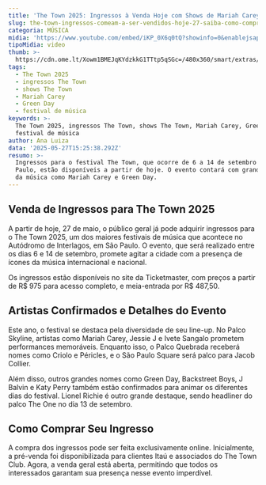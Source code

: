 ```yaml
---
title: 'The Town 2025: Ingressos à Venda Hoje com Shows de Mariah Carey e Green Day'
slug: the-town-ingressos-comeam-a-ser-vendidos-hoje-27-saiba-como-comprar
categoria: MÚSICA
midia: 'https://www.youtube.com/embed/iKP_0X6q0tQ?showinfo=0&enablejsapi=1'
tipoMidia: video
thumb: >-
  https://cdn.ome.lt/Xowm1BMEJqKYdzkkG1TTtp5qSGc=/480x360/smart/extras/conteudos/omelete_THUMB_-_2025-05-27T112519.868.png
tags:
  - The Town 2025
  - ingressos The Town
  - shows The Town
  - Mariah Carey
  - Green Day
  - festival de música
keywords: >-
  The Town 2025, ingressos The Town, shows The Town, Mariah Carey, Green Day,
  festival de música
author: Ana Luiza
data: '2025-05-27T15:25:38.292Z'
resumo: >-
  Ingressos para o festival The Town, que ocorre de 6 a 14 de setembro em São
  Paulo, estão disponíveis a partir de hoje. O evento contará com grandes nomes
  da música como Mariah Carey e Green Day.
---
```


## Venda de Ingressos para The Town 2025

A partir de hoje, 27 de maio, o público geral já pode adquirir ingressos para o The Town 2025, um dos maiores festivais de música que acontece no Autódromo de Interlagos, em São Paulo. O evento, que será realizado entre os dias 6 e 14 de setembro, promete agitar a cidade com a presença de ícones da música internacional e nacional.

Os ingressos estão disponíveis no site da Ticketmaster, com preços a partir de R$ 975 para acesso completo, e meia-entrada por R$ 487,50.

## Artistas Confirmados e Detalhes do Evento

Este ano, o festival se destaca pela diversidade de seu line-up. No Palco Skyline, artistas como Mariah Carey, Jessie J e Ivete Sangalo prometem performances memoráveis. Enquanto isso, o Palco Quebrada receberá nomes como Criolo e Péricles, e o São Paulo Square será palco para Jacob Collier.

Além disso, outros grandes nomes como Green Day, Backstreet Boys, J Balvin e Katy Perry também estão confirmados para animar os diferentes dias do festival. Lionel Richie é outro grande destaque, sendo headliner do palco The One no dia 13 de setembro.

## Como Comprar Seu Ingresso

A compra dos ingressos pode ser feita exclusivamente online. Inicialmente, a pré-venda foi disponibilizada para clientes Itaú e associados do The Town Club. Agora, a venda geral está aberta, permitindo que todos os interessados garantam sua presença nesse evento imperdível.
